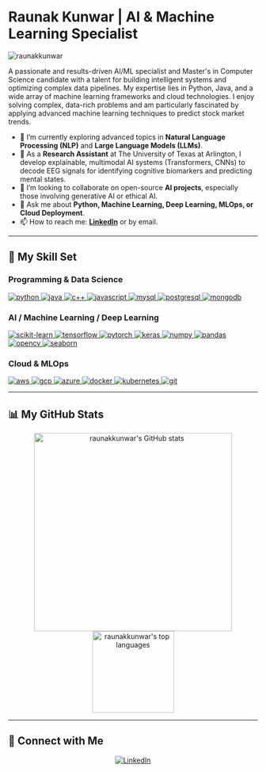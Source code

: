 # Raunak Kunwar | AI & Machine Learning Specialist

<p align="left"> <img src="https://komarev.com/ghpvc/?username=raunakkunwar&color=blueviolet" alt="raunakkunwar" /> </p>

A passionate and results-driven AI/ML specialist and Master's in Computer Science candidate with a talent for building intelligent systems and optimizing complex data pipelines. My expertise lies in Python, Java, and a wide array of machine learning frameworks and cloud technologies. I enjoy solving complex, data-rich problems and am particularly fascinated by applying advanced machine learning techniques to predict stock market trends.

- 🔭 I’m currently exploring advanced topics in **Natural Language Processing (NLP)** and **Large Language Models (LLMs)**.
- 🌱 As a **Research Assistant** at The University of Texas at Arlington, I develop explainable, multimodal AI systems (Transformers, CNNs) to decode EEG signals for identifying cognitive biomarkers and predicting mental states.
- 👯 I’m looking to collaborate on open-source **AI projects**, especially those involving generative AI or ethical AI.
- 💬 Ask me about **Python, Machine Learning, Deep Learning, MLOps, or Cloud Deployment**.
- 📫 How to reach me: **[LinkedIn](https://www.linkedin.com/in/raunak7/)** or by email.

---

## 🚀 My Skill Set

### **Programming & Data Science**
<p align="left">
    <a href="https://www.python.org" target="_blank"> <img src="https://img.shields.io/badge/Python-3776AB?style=for-the-badge&logo=python&logoColor=white" alt="python"/> </a>
    <a href="https://www.java.com" target="_blank"> <img src="https://img.shields.io/badge/Java-ED8B00?style=for-the-badge&logo=java&logoColor=white" alt="java"/> </a>
    <a href="https://www.cplusplus.com" target="_blank"> <img src="https://img.shields.io/badge/C%2B%2B-00599C?style=for-the-badge&logo=c%2B%2B&logoColor=white" alt="c++"/> </a>
    <a href="https://developer.mozilla.org/en-US/docs/Web/JavaScript" target="_blank"> <img src="https://img.shields.io/badge/JavaScript-F7DF1E?style=for-the-badge&logo=javascript&logoColor=black" alt="javascript"/> </a>
    <a href="https://www.mysql.com/" target="_blank"> <img src="https://img.shields.io/badge/MySQL-4479A1?style=for-the-badge&logo=mysql&logoColor=white" alt="mysql"/> </a>
    <a href="https://www.postgresql.org" target="_blank"> <img src="https://img.shields.io/badge/PostgreSQL-336791?style=for-the-badge&logo=postgresql&logoColor=white" alt="postgresql"/> </a>
    <a href="https://www.mongodb.com/" target="_blank"> <img src="https://img.shields.io/badge/MongoDB-47A248?style=for-the-badge&logo=mongodb&logoColor=white" alt="mongodb"/> </a>
</p>

### **AI / Machine Learning / Deep Learning**
<p align="left">
    <a href="https://scikit-learn.org/" target="_blank"> <img src="https://img.shields.io/badge/scikit_learn-F7931E?style=for-the-badge&logo=scikit-learn&logoColor=white" alt="scikit-learn"/> </a>
    <a href="https://www.tensorflow.org" target="_blank"> <img src="https://img.shields.io/badge/TensorFlow-FF6F00?style=for-the-badge&logo=tensorflow&logoColor=white" alt="tensorflow"/> </a>
    <a href="https://pytorch.org/" target="_blank"> <img src="https://img.shields.io/badge/PyTorch-EE4C2C?style=for-the-badge&logo=pytorch&logoColor=white" alt="pytorch"/> </a>
    <a href="https://keras.io/" target="_blank"> <img src="https://img.shields.io/badge/Keras-D00000?style=for-the-badge&logo=keras&logoColor=white" alt="keras"/> </a>
    <a href="https://numpy.org/" target="_blank"> <img src="https://img.shields.io/badge/NumPy-013243?style=for-the-badge&logo=numpy&logoColor=white" alt="numpy"/> </a>
    <a href="https://pandas.pydata.org/" target="_blank"> <img src="https://img.shields.io/badge/Pandas-150458?style=for-the-badge&logo=pandas&logoColor=white" alt="pandas"/> </a>
    <a href="https://opencv.org/" target="_blank"> <img src="https://img.shields.io/badge/OpenCV-5C3EE8?style=for-the-badge&logo=opencv&logoColor=white" alt="opencv"/> </a>
    <a href="https://seaborn.pydata.org/" target="_blank"> <img src="https://img.shields.io/badge/Seaborn-34495E?style=for-the-badge&logo=seaborn&logoColor=white" alt="seaborn"/> </a>
</p>

### **Cloud & MLOps**
<p align="left">
    <a href="https://aws.amazon.com/" target="_blank"> <img src="https://img.shields.io/badge/AWS-232F3E?style=for-the-badge&logo=amazon-aws&logoColor=white" alt="aws"/> </a>
    <a href="https://cloud.google.com/" target="_blank"> <img src="https://img.shields.io/badge/Google_Cloud-4285F4?style=for-the-badge&logo=google-cloud&logoColor=white" alt="gcp"/> </a>
    <a href="https://azure.microsoft.com/en-us/" target="_blank"> <img src="https://img.shields.io/badge/Azure-0078D4?style=for-the-badge&logo=microsoft-azure&logoColor=white" alt="azure"/> </a>
    <a href="https://www.docker.com/" target="_blank"> <img src="https://img.shields.io/badge/Docker-2496ED?style=for-the-badge&logo=docker&logoColor=white" alt="docker"/> </a>
    <a href="https://kubernetes.io" target="_blank"> <img src="https://img.shields.io/badge/Kubernetes-326CE5?style=for-the-badge&logo=kubernetes&logoColor=white" alt="kubernetes"/> </a>
    <a href="https://git-scm.com/" target="_blank"> <img src="https://img.shields.io/badge/GIT-E44C30?style=for-the-badge&logo=git&logoColor=white" alt="git"/> </a>
</p>

---

## 📊 My GitHub Stats

<p align="center">
  <img src="https://github-readme-stats.vercel.app/api?username=raunakkunwar&count_private=true&show_icons=true&theme=synthwave" alt="raunakkunwar's GitHub stats" width="400" />
  <img src="https://github-readme-stats.vercel.app/api/top-langs/?username=raunakkunwar&layout=compact&theme=synthwave" alt="raunakkunwar's top languages" height="165" />
</p>

---

## 🔗 Connect with Me

<p align="center">
  <a href="https://www.linkedin.com/in/raunak7/" target="_blank"><img src="https://img.shields.io/badge/LinkedIn-0077B5?style=for-the-badge&logo=linkedin&logoColor=white" alt="LinkedIn"/></a>
</p>
